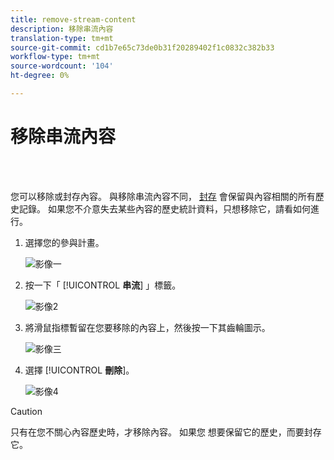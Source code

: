```yaml
---
title: remove-stream-content
description: 移除串流內容
translation-type: tm+mt
source-git-commit: cd1b7e65c73de0b31f20289402f1c0832c382b33
workflow-type: tm+mt
source-wordcount: '104'
ht-degree: 0%

---
```



# 移除串流內容

<br> 

您可以移除或封存內容。 與移除串流內容不同， [封存](/help/sky/archive-and-unarchive-stream-content.md) 會保留與內容相關的所有歷史記錄。 如果您不介意失去某些內容的歷史統計資料，只想移除它，請看如何進行。

1. 選擇您的參與計畫。

   ![影像一](/help/sky/assets/engagement-programs/remove-stream-content/remove-stream-content-1.png)

1. 按一下「 [!UICONTROL **串流**] 」標籤。

   ![影像2](/help/sky/assets/engagement-programs/remove-stream-content/remove-stream-content-2.png)

1. 將滑鼠指標暫留在您要移除的內容上，然後按一下其齒輪圖示。

   ![影像三](/help/sky/assets/engagement-programs/remove-stream-content/remove-stream-content-3.png)

1. 選擇 [!UICONTROL **刪除**]。

   ![影像4](/help/sky/assets/engagement-programs/remove-stream-content/remove-stream-content-4.png)

>[!CAUTION]
>
>只有在您不關心內容歷史時，才移除內容。 如果您
>想要保留它的歷史，而要封存它。

